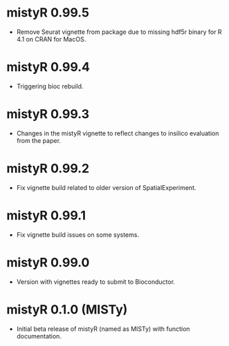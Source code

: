 # mistyR 0.99.5

-   Remove Seurat vignette from package due to missing hdf5r binary for R 4.1 on CRAN for MacOS.

# mistyR 0.99.4

-   Triggering bioc rebuild.

# mistyR 0.99.3

-   Changes in the mistyR vignette to reflect changes to insilico evaluation from the paper.

# mistyR 0.99.2

-   Fix vignette build related to older version of SpatialExperiment.

# mistyR 0.99.1

-   Fix vignette build issues on some systems.

# mistyR 0.99.0

-   Version with vignettes ready to submit to Bioconductor.

# mistyR 0.1.0 (MISTy)

-   Initial beta release of mistyR (named as MISTy) with function documentation.